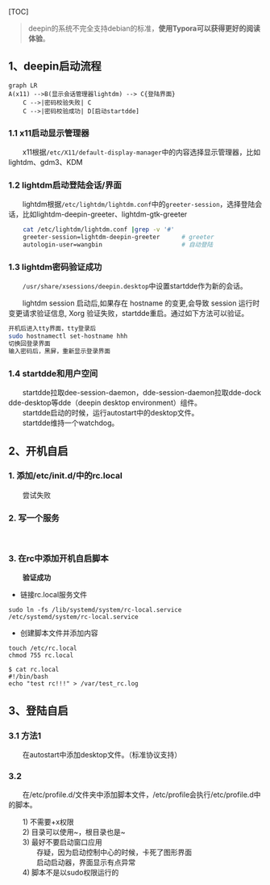 
[TOC]

> deepin的系统不完全支持debian的标准，**使用Typora可以获得更好的阅读体验**。

## 1、deepin启动流程

```mermaid
graph LR
A(x11) -->B(显示会话管理器lightdm) --> C{登陆界面}
    C -->|密码校验失败| C
    C -->|密码校验成功| D[启动startdde]
```

### 1.1 x11启动显示管理器  

&emsp;&emsp;x11根据```/etc/X11/default-display-manager```中的内容选择显示管理器，比如lightdm、gdm3、KDM

### 1.2 lightdm启动登陆会话/界面

&emsp;&emsp;lightdm根据```/etc/lightdm/lightdm.conf```中的```greeter-session```，选择登陆会话，比如lightdm-deepin-greeter、lightdm-gtk-greeter

```bash
    cat /etc/lightdm/lightdm.conf |grep -v '#'
    greeter-session=lightdm-deepin-greeter      # greeter
    autologin-user=wangbin                      # 自动登陆
```

### 1.3 lightdm密码验证成功

&emsp;&emsp;```/usr/share/xsessions/deepin.desktop```中设置startdde作为新的会话。

&emsp;&emsp;lightdm session 启动后,如果存在 hostname 的变更,会导致 session 运行时变更请求验证信息, Xorg 验证失败，startdde重启。通过如下方法可以验证。

```bash
开机后进入tty界面，tty登录后
sudo hostnamectl set-hostname hhh
切换回登录界面
输入密码后，黑屏，重新显示登录界面
```

### 1.4 startdde和用户空间

&emsp;&emsp;startdde拉取dee-session-daemon，dde-session-daemon拉取dde-dock dde-desktop等dde（deepin desktop environment）组件。  
&emsp;&emsp;startdde启动的时候，运行autostart中的desktop文件。  
&emsp;&emsp;startdde维持一个watchdog。

## 2、开机自启

### 1. 添加/etc/init.d/中的rc.local

&emsp;&emsp;尝试失败
        
### 2. 写一个服务

&emsp;&emsp;[](https://blog.csdn.net/anjing6851/article/details/101466204)

### 3. 在rc中添加开机自启脚本

&emsp;&emsp;**验证成功**

+ 链接rc.local服务文件

```shell
sudo ln -fs /lib/systemd/system/rc-local.service /etc/systemd/system/rc-local.service
```

+ 创建脚本文件并添加内容

```shell
touch /etc/rc.local
chmod 755 rc.local

$ cat rc.local
#!/bin/bash
echo "test rc!!!" > /var/test_rc.log
```

## 3、登陆自启

### 3.1 方法1

&emsp;&emsp;在autostart中添加desktop文件。（标准协议支持）

### 3.2 

&emsp;&emsp;在/etc/profile.d/文件夹中添加脚本文件，/etc/profile会执行/etc/profile.d中的脚本。

&emsp;&emsp;1) 不需要+x权限  
&emsp;&emsp;2) 目录可以使用~，根目录也是~  
&emsp;&emsp;3) 最好不要启动窗口应用  
&emsp;&emsp;&emsp;&emsp;存疑，因为启动控制中心的时候，卡死了图形界面  
&emsp;&emsp;&emsp;&emsp;启动启动器，界面显示有点异常  
&emsp;&emsp;4) 脚本不是以sudo权限运行的





